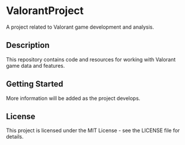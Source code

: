 # ValorantProject

A project related to Valorant game development and analysis.

## Description

This repository contains code and resources for working with Valorant game data and features.

## Getting Started

More information will be added as the project develops.

## License

This project is licensed under the MIT License - see the LICENSE file for details. 